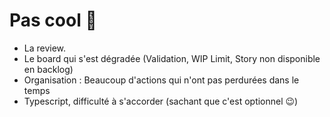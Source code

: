# Pas cool 🛑

- La review.
- Le board qui s'est dégradée (Validation, WIP Limit, Story non disponible en backlog)
- Organisation : Beaucoup d'actions qui n'ont pas perdurées dans le temps
- Typescript, difficulté à s'accorder (sachant que c'est optionnel 😉)